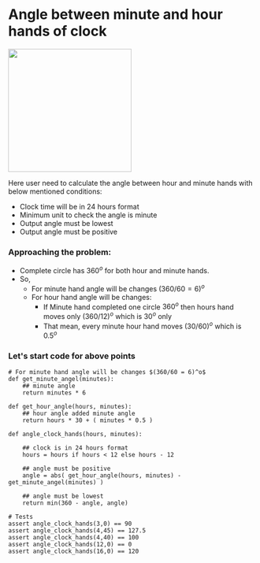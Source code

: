# Angle between minute and hour hands of clock 

<img src="https://static.mathigon.org/cms/c411533cf1a47a6b49959d1843c8b6b1.png" width="250px" align="center">

Here user need to calculate the angle between hour and minute hands with below mentioned conditions: 

- Clock time will be in 24 hours format
- Minimum unit to check the angle is minute
- Output angle must be lowest 
- Output angle must be positive

### Approaching the problem: 

- Complete circle has $360^o$ for both hour and minute hands.
- So,
    - For minute hand angle will be changes $(360/60 = 6)^o$
    - For hour hand angle will be changes:
        - If Minute hand completed one circle $360^o$ then hours hand moves only $(360/12 )^o$ which is $30^o$ only
        - That mean, every minute hour hand moves $(30/60)^o$ which is $0.5^o$ 

### Let's start code for above points 

```
# For minute hand angle will be changes $(360/60 = 6)^o$
def get_minute_angel(minutes):
    ## minute angle
    return minutes * 6

def get_hour_angle(hours, minutes):
    ## hour angle added minute angle 
    return hours * 30 + ( minutes * 0.5 )

def angle_clock_hands(hours, minutes):

    ## clock is in 24 hours format
    hours = hours if hours < 12 else hours - 12

    ## angle must be positive 
    angle = abs( get_hour_angle(hours, minutes) - get_minute_angel(minutes) )

    ## angle must be lowest
    return min(360 - angle, angle)

# Tests
assert angle_clock_hands(3,0) == 90
assert angle_clock_hands(4,45) == 127.5
assert angle_clock_hands(4,40) == 100
assert angle_clock_hands(12,0) == 0
assert angle_clock_hands(16,0) == 120
```
